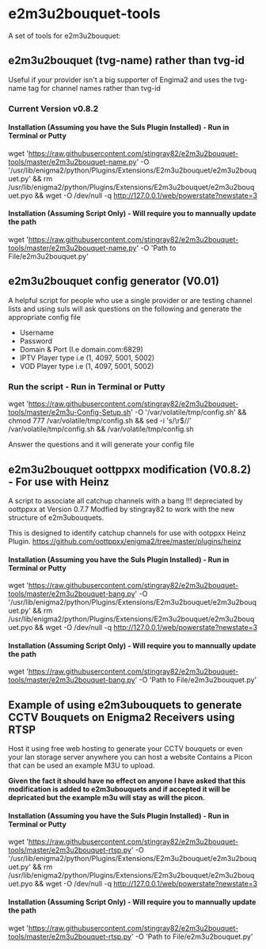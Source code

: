 # e2m3u2bouquet-tools
A set of tools for e2m3u2bouquet:

## e2m3u2bouquet (tvg-name) rather than tvg-id
Useful if your provider isn't a big supporter of Engima2 and uses the tvg-name tag for channel names rather than tvg-id

### Current Version v0.8.2

#### Installation (Assuming you have the Suls Plugin Installed) - Run in Terminal or Putty
wget 'https://raw.githubusercontent.com/stingray82/e2m3u2bouquet-tools/master/e2m3u2bouquet-name.py' -O '/usr/lib/enigma2/python/Plugins/Extensions/E2m3u2bouquet/e2m3u2bouquet.py' && rm /usr/lib/enigma2/python/Plugins/Extensions/E2m3u2bouquet/e2m3u2bouquet.pyo && wget -O /dev/null -q http://127.0.0.1/web/powerstate?newstate=3

#### Installation (Assuming Script Only) - Will require you to mannually update the path
wget 'https://raw.githubusercontent.com/stingray82/e2m3u2bouquet-tools/master/e2m3u2bouquet-name.py' -O 'Path to File/e2m3u2bouquet.py'

## e2m3u2bouquet config generator (V0.01)
A helpful script for people who use a single provider or are testing channel lists and using suls will ask questions on the following and generate the appropriate config file

* Username
* Password
* Domain & Port (I.e domain.com:6829)
* IPTV Player type i.e (1, 4097, 5001, 5002)
* VOD Player type i.e (1, 4097, 5001, 5002)

### Run the script - Run in Terminal or Putty
wget 'https://raw.githubusercontent.com/stingray82/e2m3u2bouquet-tools/master/e2m3u-Config-Setup.sh' -O '/var/volatile/tmp/config.sh' && chmod 777 /var/volatile/tmp/config.sh && sed -i 's/\r$//' /var/volatile/tmp/config.sh && /var/volatile/tmp/config.sh

Answer the questions and it will generate your config file

## e2m3u2bouquet oottppxx modification (V0.8.2) - For use with Heinz
A script to associate all catchup channels with a bang !!! depreciated by oottppxx at Version 0.7.7 Modfied by stingray82 to work with the new structure of e2m3ubouquets.

This is designed to identify catchup channels for use with ootppxx Heinz Plugin. https://github.com/oottppxx/enigma2/tree/master/plugins/heinz

#### Installation (Assuming you have the Suls Plugin Installed) - Run in Terminal or Putty
wget 'https://raw.githubusercontent.com/stingray82/e2m3u2bouquet-tools/master/e2m3u2bouquet-bang.py' -O '/usr/lib/enigma2/python/Plugins/Extensions/E2m3u2bouquet/e2m3u2bouquet.py' && rm /usr/lib/enigma2/python/Plugins/Extensions/E2m3u2bouquet/e2m3u2bouquet.pyo && wget -O /dev/null -q http://127.0.0.1/web/powerstate?newstate=3

#### Installation (Assuming Script Only) - Will require you to mannually update the path
wget 'https://raw.githubusercontent.com/stingray82/e2m3u2bouquet-tools/master/e2m3u2bouquet-bang.py' -O 'Path to File/e2m3u2bouquet.py'

## Example of using e2m3ubouquets to generate CCTV Bouquets on Enigma2 Receivers using RTSP
Host it using free web hosting to generate your CCTV bouquets or even your lan storage server anywhere you can host a website
Contains a Picon that can be used an example M3U to upload.

**Given the fact it should have no effect on anyone I have asked that this modification is added to e2m3ubouquets and if accepted it will be depricated but the example m3u will stay as will the picon.**

#### Installation (Assuming you have the Suls Plugin Installed) - Run in Terminal or Putty
wget 'https://raw.githubusercontent.com/stingray82/e2m3u2bouquet-tools/master/e2m3u2bouquet-rtsp.py' -O '/usr/lib/enigma2/python/Plugins/Extensions/E2m3u2bouquet/e2m3u2bouquet.py' && rm /usr/lib/enigma2/python/Plugins/Extensions/E2m3u2bouquet/e2m3u2bouquet.pyo && wget -O /dev/null -q http://127.0.0.1/web/powerstate?newstate=3

#### Installation (Assuming Script Only) - Will require you to mannually update the path
wget 'https://raw.githubusercontent.com/stingray82/e2m3u2bouquet-tools/master/e2m3u2bouquet-rtsp.py' -O 'Path to File/e2m3u2bouquet.py'








